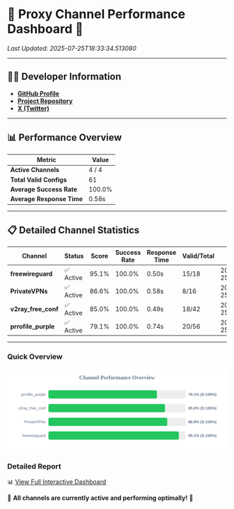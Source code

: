 # 🌟 Proxy Channel Performance Dashboard 🌟

_Last Updated: 2025-07-25T18:33:34.513080_

---

## 👩‍💻 Developer Information

- **[GitHub Profile](https://github.com/4n0nymou3)**  
- **[Project Repository](https://github.com/4n0nymou3/multi-proxy-config-fetcher)**  
- **[X (Twitter)](https://x.com/4n0nymou3)**  

---

## 📊 Performance Overview

| Metric                | Value       |
|-----------------------|-------------|
| **Active Channels**   | 4 / 4       |
| **Total Valid Configs** | 61          |
| **Average Success Rate** | 100.0%      |
| **Average Response Time** | 0.58s       |

---

## 📋 Detailed Channel Statistics

| Channel          | Status     | Score  | Success Rate | Response Time | Valid/Total | Last Success               |
|------------------|------------|--------|--------------|---------------|-------------|----------------------------|
| **freewireguard**  | ✅ Active  | 95.1%  | 100.0% | 0.50s         | 15/18       | 2025-07-25T18:33:34.511293 |
| **PrivateVPNs**  | ✅ Active  | 86.6%  | 100.0% | 0.58s         | 8/16       | 2025-07-25T18:33:33.980210 |
| **v2ray_free_conf**  | ✅ Active  | 85.0%  | 100.0% | 0.49s         | 18/42       | 2025-07-25T18:33:33.361794 |
| **prrofile_purple**  | ✅ Active  | 79.1%  | 100.0% | 0.74s         | 20/56       | 2025-07-25T18:33:32.826572 |

---

### Quick Overview
<div align="center">
  <a href="https://raw.githubusercontent.com/nullluser/NullRepo/refs/heads/main/assets/channel_stats_chart.svg">
    <img src="https://raw.githubusercontent.com/nullluser/NullRepo/refs/heads/main/assets/channel_stats_chart.svg" alt="Source Performance Statistics" width="800">
  </a>
</div>

### Detailed Report
📊 [View Full Interactive Dashboard](https://htmlpreview.github.io/?https://github.com/nullluser/NullRepo/blob/main/assets/performance_report.html)

🎉 **All channels are currently active and performing optimally!** 🎉
